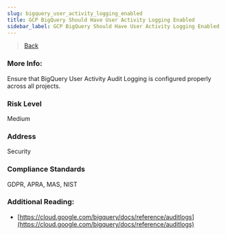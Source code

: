 ```yaml
---
slug: bigquery_user_activity_logging_enabled
title: GCP BigQuery Should Have User Activity Logging Enabled
sidebar_label: GCP BigQuery Should Have User Activity Logging Enabled
---
```

> [Back](../../gcpbigquerymonitoring)

### More Info:
Ensure that BigQuery User Activity Audit Logging is configured properly across all projects.

### Risk Level
Medium

### Address
Security

### Compliance Standards
GDPR, APRA, MAS, NIST

### Additional Reading:
- [https://cloud.google.com/bigquery/docs/reference/auditlogs](https://cloud.google.com/bigquery/docs/reference/auditlogs) 
